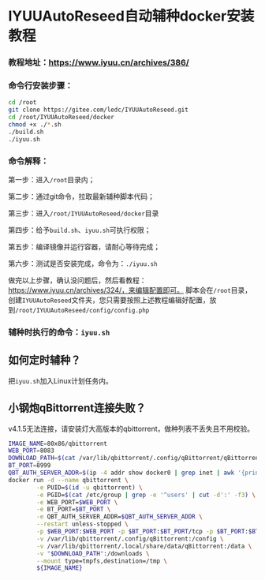 # IYUUAutoReseed自动辅种docker安装教程

### 教程地址：https://www.iyuu.cn/archives/386/

### 命令行安装步骤：

```sh
cd /root
git clone https://gitee.com/ledc/IYUUAutoReseed.git
cd /root/IYUUAutoReseed/docker
chmod +x ./*.sh
./build.sh
./iyuu.sh
```



### 命令解释：

第一步：进入`/root`目录内；

第二步：通过git命令，拉取最新辅种脚本代码；

第三步：进入`/root/IYUUAutoReseed/docker`目录

第四步：给予`build.sh`、`iyuu.sh`可执行权限；

第五步：编译镜像并运行容器，请耐心等待完成；

第六步：测试是否安装完成，命令为：`./iyuu.sh`

做完以上步骤，确认没问题后，然后看教程：https://www.iyuu.cn/archives/324/，来编辑配置即可。
脚本会在`/root`目录，创建`IYUUAutoReseed`文件夹，您只需要按照上述教程编辑好配置，放到`/root/IYUUAutoReseed/config/config.php`


### 辅种时执行的命令：`iyuu.sh`



## 如何定时辅种？

把`iyuu.sh`加入Linux计划任务内。



## 小钢炮qBittorrent连接失败？

v4.1.5无法连接，请安装灯大高版本的qbittorrent，做种列表不丢失且不用校验。

```sh
IMAGE_NAME=80x86/qbittorrent
WEB_PORT=8083
DOWNLOAD_PATH=$(cat /var/lib/qbittorrent/.config/qBittorrent/qBittorrent.conf | grep -i 'Downloads\\SavePath' | cut -d'=' -f2)
BT_PORT=8999
QBT_AUTH_SERVER_ADDR=$(ip -4 addr show docker0 | grep inet | awk '{print $2}' | cut -d'/' -f1)
docker run -d --name qbittorrent \
        -e PUID=$(id -u qbittorrent) \
        -e PGID=$(cat /etc/group | grep -e '^users' | cut -d':' -f3) \
        -e WEB_PORT=$WEB_PORT \
        -e BT_PORT=$BT_PORT \
        -e QBT_AUTH_SERVER_ADDR=$QBT_AUTH_SERVER_ADDR \
        --restart unless-stopped \
        -p $WEB_PORT:$WEB_PORT -p $BT_PORT:$BT_PORT/tcp -p $BT_PORT:$BT_PORT/udp \
        -v /var/lib/qbittorrent/.config/qBittorrent:/config \
        -v /var/lib/qbittorrent/.local/share/data/qBittorrent:/data \
        -v "$DOWNLOAD_PATH":/downloads \
        --mount type=tmpfs,destination=/tmp \
        ${IMAGE_NAME}
```

